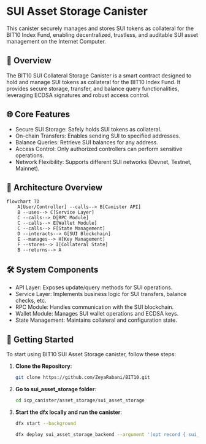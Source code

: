 # SUI Asset Storage Canister

This canister securely manages and stores SUI tokens as collateral for the BIT10 Index Fund, enabling decentralized, trustless, and auditable SUI asset management on the Internet Computer.

## 🌟 Overview

The BIT10 SUI Collateral Storage Canister is a smart contract designed to hold and manage SUI tokens as collateral for the BIT10 Index Fund. It provides secure storage, transfer, and balance query functionalities, leveraging ECDSA signatures and robust access control.

## 🌐 Core Features

- Secure SUI Storage: Safely holds SUI tokens as collateral.
- On-chain Transfers: Enables sending SUI to specified addresses.
- Balance Queries: Retrieve SUI balances for any address.
- Access Control: Only authorized controllers can perform sensitive operations.
- Network Flexibility: Supports different SUI networks (Devnet, Testnet, Mainnet).

## 📐 Architecture Overview

```mermaid
flowchart TD
    A[User/Controller] --calls--> B[Canister API]
    B --uses--> C[Service Layer]
    C --calls--> D[RPC Module]
    C --calls--> E[Wallet Module]
    C --calls--> F[State Management]
    D --interacts--> G[SUI Blockchain]
    E --manages--> H[Key Management]
    F --stores--> I[Collateral State]
    B --returns--> A
```

## 🛠️ System Components

- API Layer: Exposes update/query methods for SUI operations.
- Service Layer: Implements business logic for SUI transfers, balance checks, etc.
- RPC Module: Handles communication with the SUI blockchain.
- Wallet Module: Manages SUI wallet operations and ECDSA keys.
- State Management: Maintains collateral and configuration state.

<!-- ## 🔗 ICP Canisters

- SUI Asset Storage: []() -->


## 🏁 Getting Started

To start using BIT10 SUI Asset Storage canister, follow these steps:

1. **Clone the Repository**:
    ```bash
    git clone https://github.com/ZeyaRabani/BIT10.git
    ```

2. **Go to sui_asset_storage folder**:
    ```bash
    cd icp_canister/asset_storage/sui_asset_storage
    ```

3. **Start the dfx locally and run the canister**:
    ```bash
    dfx start --background

    dfx deploy sui_asset_storage_backend --argument '(opt record { sui_network = opt variant {Devnet}; ecdsa_key_name = opt variant {TestKeyLocalDevelopment} })'
    ```